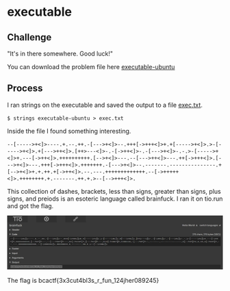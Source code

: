 # executable

## Challenge

"It's in there somewhere. Good luck!"

You can download the problem file here [executable-ubuntu](executable-ubuntu)

## Process

I ran strings on the executable and saved the output to a file [exec.txt](exec.txt).

```
$ strings executable-ubuntu > exec.txt
```

Inside the file I found something interesting.

```
--[----->+<]>----.+.--.++.-[--->+<]>--.+++[->+++<]>+.+[----->+<]>.>-[----->+<]>.+[--->++<]>.[++>---<]>-.-[->++<]>-.-[--->+<]>-.-.>-[----->+<]>+.---[->++<]>.++++++++++.[-->+<]>---.--[--->++<]>---.++[->+++<]>.[--->+<]>---.+++[->+++<]>.+++++++.-[--->+<]>--.-------.---------------.+[-->+<]>+.+.++.+[->++<]>.--.---.+++++++++++++.--[->+++++<]>.++++++++.+.-------.++.+.>--[-->+++<]>.
```

This collection of dashes, brackets, less than signs, greater than signs, plus signs, and preiods is an esoteric language called brainfuck. I ran it on tio.run and got the flag.

![Capture2.JPG](Capture2.JPG)

The flag is bcactf{3x3cut4bl3s_r_fun_124jher089245}